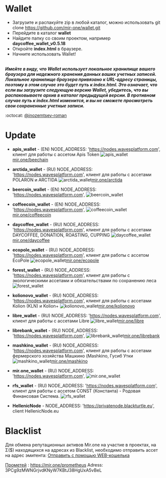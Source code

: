# Wallet

* Загрузите и распакуйте zip в любой каталог, можно использовать git clone https://github.com/mir-one/wallet.git </br>
* Перейдите в каталог **wallet**</br>
* Найдите папку со своим проектом, например **daycoffee_wallet_v0.5.18**</br>
* Откройте **index.html** в браузере.</br>
* Начните использовать Wallet!
</br></br>

**_Имейте в виду, что Wallet использует локальное хранилище вашего браузера для надежного хранения данных ваших учетных записей. Локальное хранилище браузера привязано к URL-адресу страницы, поэтому в этом случае это будет путь к index.html. Это означает, что если вы загрузите следующую версию Wallet, убедитесь, что вы распаковываете архив в каталог предыдущей версии. В противном случае путь к index.html изменится, и вы не сможете просмотреть свои сохраненные учетные записи._**

:octocat: [@inozemtsev-roman](https://github.com/inozemtsev-roman)

# Update

* **apis_wallet** - (EN) NODE_ADDRESS: 'https://nodes.wavesplatform.com', клиент для работы с ассетом Apis Token
![apis_wallet](https://github.com/mir-one/wallet/blob/master/apis_wallet_v0.5.18/apis.png)[mir.one/beechain](https://mir.one/beechain/)
* **arctida_wallet** - (RU) NODE_ADDRESS: 'https://nodes.wavesplatform.com', клиент для работы с ассетами POLARON и ARCTIDA
![arctida_wallet](https://github.com/mir-one/wallet/blob/master/arctida_wallet_v0.5.18/arctida.png)[mir.one/arctida](https://mir.one/arctida/)
* **beercoin_wallet** - (EN) NODE_ADDRESS: 'https://nodes.wavesplatform.com',
![beercoin_wallet]()
* **coffeecoin_wallet** - (EN) NODE_ADDRESS: 'https://nodes.wavesplatform.com',
![coffeecoin_wallet](https://github.com/mir-one/wallet/blob/master/coffeecoin_wallet_v0.5.18/coffeecoin.png)[mir.one/coffeecoin](https://mir.one/coffeecoin/)
* **daycoffee_wallet** - (RU) NODE_ADDRESS: 'https://nodes.wavesplatform.com', клиент для работы с ассетами DAYCOFFEE, DONATION, ROASTING, CUPPING
![daycoffee_wallet](https://github.com/mir-one/wallet/blob/master/daycoffee_wallet_v0.5.18/daycoffee.png)[mir.one/daycoffee](https://daycoffee.org/wallet/)
* **ecopole_wallet** - (RU) NODE_ADDRESS: 'https://nodes.wavesplatform.com', клиент для работы с ассетом EcoPole
![ecopole_wallet](https://github.com/mir-one/wallet/blob/master/ecopole_wallet_v0.5.18/ecopole.png)[mir.one/ecopole](https://mir.one/ecopole/)
* **forest_wallet** - (RU) NODE_ADDRESS: 'https://nodes.wavesplatform.com', клиент для работы с экологическими ассетами и обязательствами по сохранению леса
![forest_wallet]()
* **kolionovo_wallet** - (RU) NODE_ADDRESS: 'https://nodes.wavesplatform.com', клиент для работы с ассетами Kolion (KLN) и Kolion+
![kolionovo_wallet](https://github.com/mir-one/wallet/blob/master/kolionovo_wallet_v0.5.18/kolionovo.png)[mir.one/kolionovo](https://mir.one/kolionovo/)
* **libre_wallet** - (RU) NODE_ADDRESS: 'https://nodes.wavesplatform.com', клиент для работы с ассетами Libre
![libre_wallet](https://github.com/mir-one/wallet/blob/master/libre_wallet_v0.5.18/libre.png)[mir.one/libre](https://mir.one/libre/)
* **librebank_wallet** - (RU) NODE_ADDRESS: 'https://nodes.wavesplatform.com',
![librebank_wallet](https://github.com/mir-one/wallet/blob/master/librebank_wallet_v0.5.18/librebank.png)[mir.one/librebank](https://mir.one/librebank/)
* **mashkino_wallet** - (RU) NODE_ADDRESS: 'https://nodes.wavesplatform.com', клиент для работы с ассетами фермерского хозяйства Машкино (Mashkino, Гусиб Утки
![mashkino_wallet](https://github.com/mir-one/wallet/blob/master/mashkino_wallet_v0.5.18/mashkino.png)[mir.one/mashkino](https://mir.one/mashkino/)
* **mir.one_wallet** - (RU) NODE_ADDRESS: 'https://nodes.wavesplatform.com',
![mir.one_wallet]()
* **rfs_wallet** - (RU) NODE_ADDRESS: 'https://nodes.wavesplatform.com', клиент для работы с ассетом CONST (Константа) - Родовая Финансовая Система.
![rfs_wallet]()

* **HellenicNode** - NODE_ADDRESS: 'https://privatenode.blackturtle.eu', client HellenicNode.eu

# Blacklist
Для обмена репутационных активов Mir.one на участие в проектах, на Σ($) находящихся на адресах из Blacklist, необходимо отправить ассет на адрес эмитента:
[Отправить с помощью WEB-кошелька](https://beta.wavesplatform.com/#send/BfcSWA26FpztiKwkhAWjpiqXpRwzUWahDfpF88gHp469?recipient=3P3rsEiJ9eseL9xivuSPsxS3UJL5fzagyEw&amount=20000000.00000000)

[Прометей](https://www.icoprometheus.com) : https://mir.one/prometheus
Adress: 3PCg9zMWNGrjvdKNyW7KBtJ38HgUxA5vBeL